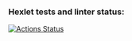 ### Hexlet tests and linter status:
[![Actions Status](https://github.com/Neksus87/java-project-99/actions/workflows/hexlet-check.yml/badge.svg)](https://github.com/Neksus87/java-project-99/actions)
